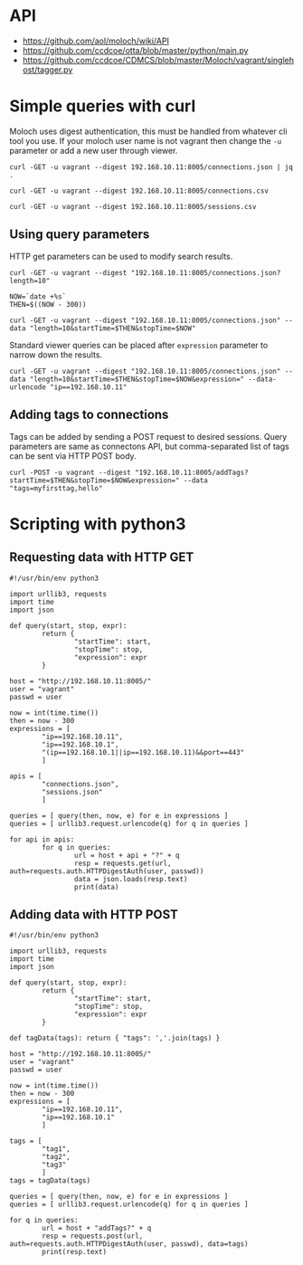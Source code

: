 # API

* https://github.com/aol/moloch/wiki/API
* https://github.com/ccdcoe/otta/blob/master/python/main.py
* https://github.com/ccdcoe/CDMCS/blob/master/Moloch/vagrant/singlehost/tagger.py

# Simple queries with curl

Moloch uses digest authentication, this must be handled from whatever cli tool you use. If your moloch user name is not vagrant then change the `-u` parameter or add a new user through viewer.

```
curl -GET -u vagrant --digest 192.168.10.11:8005/connections.json | jq .
```
```
curl -GET -u vagrant --digest 192.168.10.11:8005/connections.csv
```
```
curl -GET -u vagrant --digest 192.168.10.11:8005/sessions.csv
```

## Using query parameters

HTTP get parameters can be used to modify search results.

```
curl -GET -u vagrant --digest "192.168.10.11:8005/connections.json?length=10"
```

```
NOW=`date +%s`
THEN=$((NOW - 300))

curl -GET -u vagrant --digest "192.168.10.11:8005/connections.json" --data "length=10&startTime=$THEN&stopTime=$NOW"
```

Standard viewer queries can be placed after `expression` parameter to narrow down the results.

```
curl -GET -u vagrant --digest "192.168.10.11:8005/connections.json" --data "length=10&startTime=$THEN&stopTime=$NOW&expression=" --data-urlencode "ip==192.168.10.11"
```

## Adding tags to connections

Tags can be added by sending a POST request to desired sessions. Query parameters are same as connectons API, but comma-separated list of tags can be sent via HTTP POST body.

```
curl -POST -u vagrant --digest "192.168.10.11:8005/addTags?startTime=$THEN&stopTime=$NOW&expression=" --data "tags=myfirsttag,hello"
```

# Scripting with python3

## Requesting data with HTTP GET
```
#!/usr/bin/env python3

import urllib3, requests
import time
import json

def query(start, stop, expr):
        return {
                "startTime": start,
                "stopTime": stop,
                "expression": expr
        }

host = "http://192.168.10.11:8005/"
user = "vagrant"
passwd = user

now = int(time.time())
then = now - 300
expressions = [
        "ip==192.168.10.11",
        "ip==192.168.10.1",
        "(ip==192.168.10.1||ip==192.168.10.11)&&port==443"
        ]

apis = [
        "connections.json",
        "sessions.json"
        ]

queries = [ query(then, now, e) for e in expressions ]
queries = [ urllib3.request.urlencode(q) for q in queries ]

for api in apis:
        for q in queries:
                url = host + api + "?" + q
                resp = requests.get(url, auth=requests.auth.HTTPDigestAuth(user, passwd))
                data = json.loads(resp.text)
                print(data)
```

## Adding data with HTTP POST

```
#!/usr/bin/env python3

import urllib3, requests
import time
import json

def query(start, stop, expr):
        return {
                "startTime": start,
                "stopTime": stop,
                "expression": expr
        }

def tagData(tags): return { "tags": ','.join(tags) }

host = "http://192.168.10.11:8005/"
user = "vagrant"
passwd = user

now = int(time.time())
then = now - 300
expressions = [
        "ip==192.168.10.11",
        "ip==192.168.10.1"
        ]

tags = [
        "tag1",
        "tag2",
        "tag3"
        ]
tags = tagData(tags)

queries = [ query(then, now, e) for e in expressions ]
queries = [ urllib3.request.urlencode(q) for q in queries ]

for q in queries:
        url = host + "addTags?" + q
        resp = requests.post(url, auth=requests.auth.HTTPDigestAuth(user, passwd), data=tags)
        print(resp.text)
```
